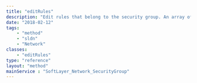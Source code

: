 ```yaml
---
title: "editRules"
description: "Edit rules that belong to the security group. An array of skeleton [[SoftLayer_Network_SecurityGroup_Rule]] objects must be sent in with only the properties defined that you want to change. To edit a property to null, send in -1 for integer properties and '' for string properties. Unchanged properties are left alone. "
date: "2018-02-12"
tags:
    - "method"
    - "sldn"
    - "Network"
classes:
    - "editRules"
type: "reference"
layout: "method"
mainService : "SoftLayer_Network_SecurityGroup"
---
```

